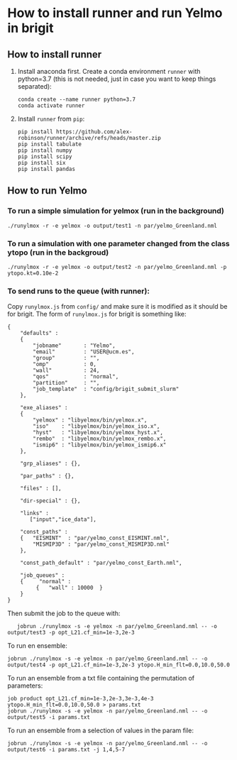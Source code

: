 
# How to install runner and run Yelmo in brigit

## How to install runner

1. Install anaconda first. Create a conda environment ``runner`` with python=3.7 (this is not needed, just in case you want to keep things separated): 
   ```
   conda create --name runner python=3.7
   conda activate runner
   ```
2. Install `runner` from `pip`:
   ```
   pip install https://github.com/alex-robinson/runner/archive/refs/heads/master.zip
   pip install tabulate
   pip install numpy
   pip install scipy
   pip install six
   pip install pandas
   ```

## How to run Yelmo

### To run a simple simulation for yelmox (run in the background)
   ```
   ./runylmox -r -e yelmox -o output/test1 -n par/yelmo_Greenland.nml 
   ```

### To run a simulation with one parameter changed from the class ytopo (run in the backgroud)
   ```
   ./runylmox -r -e yelmox -o output/test2 -n par/yelmo_Greenland.nml -p ytopo.kt=0.10e-2
   ```
### To send runs to the queue (with runner):
Copy `runylmox.js` from `config/` and make sure it is modified as it should be for brigit. The form of `runylmox.js` for brigit is something like:
   ```
   {
       "defaults" :
       {
           "jobname"       : "Yelmo",
           "email"         : "USER@ucm.es",
           "group"         : "",
           "omp"           : 0,
           "wall"          : 24,
           "qos"           : "normal",
           "partition"     : "",
           "job_template"  : "config/brigit_submit_slurm"
       },

       "exe_aliases" :
       {
           "yelmox" : "libyelmox/bin/yelmox.x",
           "iso"    : "libyelmox/bin/yelmox_iso.x",
           "hyst"   : "libyelmox/bin/yelmox_hyst.x",
           "rembo"  : "libyelmox/bin/yelmox_rembo.x",
           "ismip6" : "libyelmox/bin/yelmox_ismip6.x"
       },

       "grp_aliases" : {},

       "par_paths" : {},

       "files" : [],

       "dir-special" : {},

       "links" :
          ["input","ice_data"],

       "const_paths" :
       {   "EISMINT"  : "par/yelmo_const_EISMINT.nml",
           "MISMIP3D" : "par/yelmo_const_MISMIP3D.nml"
       },

       "const_path_default" : "par/yelmo_const_Earth.nml",

       "job_queues" :
       {     "normal" :
            {   "wall" : 10000  }
       }
   }
   ```

Then submit the job to the queue with:
```
   jobrun ./runylmox -s -e yelmox -n par/yelmo_Greenland.nml -- -o output/test3 -p opt_L21.cf_min=1e-3,2e-3
```

To run en ensemble:
```
jobrun ./runylmox -s -e yelmox -n par/yelmo_Greenland.nml -- -o output/test4 -p opt_L21.cf_min=1e-3,2e-3 ytopo.H_min_flt=0.0,10.0,50.0
```
To run an ensemble from a txt file containing the permutation of parameters:
  ```
job product opt_L21.cf_min=1e-3,2e-3,3e-3,4e-3 ytopo.H_min_flt=0.0,10.0,50.0 > params.txt
jobrun ./runylmox -s -e yelmox -n par/yelmo_Greenland.nml -- -o output/test5 -i params.txt
  ```
To run an ensemble from a selection of values in the param file:
```
jobrun ./runylmox -s -e yelmox -n par/yelmo_Greenland.nml -- -o output/test6 -i params.txt -j 1,4,5-7
```
